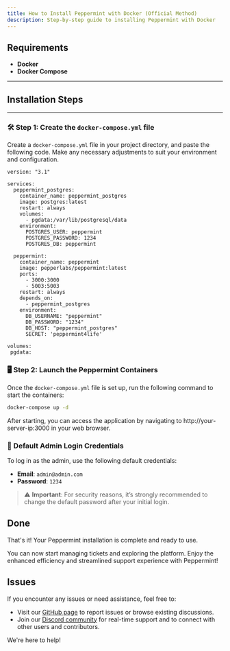 ```yaml
---
title: How to Install Peppermint with Docker (Official Method)
description: Step-by-step guide to installing Peppermint with Docker
---
```



## Requirements

- **Docker**
- **Docker Compose**

---

## Installation Steps
 
---
### 🛠️ Step 1: Create the `docker-compose.yml` file

Create a `docker-compose.yml` file in your project directory, and paste the following code. Make any necessary adjustments to suit your environment and configuration.


```docker
version: "3.1"

services:
  peppermint_postgres:
    container_name: peppermint_postgres
    image: postgres:latest
    restart: always
    volumes:
      - pgdata:/var/lib/postgresql/data
    environment:
      POSTGRES_USER: peppermint
      POSTGRES_PASSWORD: 1234
      POSTGRES_DB: peppermint

  peppermint:
    container_name: peppermint
    image: pepperlabs/peppermint:latest
    ports:
      - 3000:3000
      - 5003:5003
    restart: always
    depends_on:
      - peppermint_postgres
    environment:
      DB_USERNAME: "peppermint"
      DB_PASSWORD: "1234"
      DB_HOST: "peppermint_postgres"
      SECRET: 'peppermint4life'

volumes:
 pgdata:
```
### 🖥️ Step 2: Launch the Peppermint Containers

Once the `docker-compose.yml` file is set up, run the following command to start the containers:

```bash
docker-compose up -d
```

After starting, you can access the application by navigating to http://your-server-ip:3000 in your web browser.

### 🔑 Default Admin Login Credentials

To log in as the admin, use the following default credentials:

- **Email**: `admin@admin.com`
- **Password**: `1234`

> ⚠️ **Important**: For security reasons, it’s strongly recommended to change the default password after your initial login.

## Done

That's it! Your Peppermint installation is complete and ready to use. 

You can now start managing tickets and exploring the platform. Enjoy the enhanced efficiency and streamlined support experience with Peppermint!

## Issues

If you encounter any issues or need assistance, feel free to:

- Visit our [GitHub page](https://github.com/Peppermint-Lab/peppermint) to report issues or browse existing discussions.
- Join our [Discord community](https://discord.gg/cyj86Ncygn) for real-time support and to connect with other users and contributors.

We're here to help!

